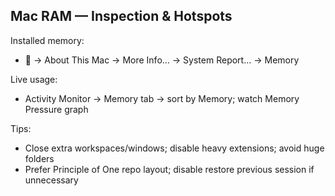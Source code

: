 ## Mac RAM — Inspection & Hotspots

Installed memory:
-  → About This Mac → More Info… → System Report… → Memory

Live usage:
- Activity Monitor → Memory tab → sort by Memory; watch Memory Pressure graph

Tips:
- Close extra workspaces/windows; disable heavy extensions; avoid huge folders
- Prefer Principle of One repo layout; disable restore previous session if unnecessary


